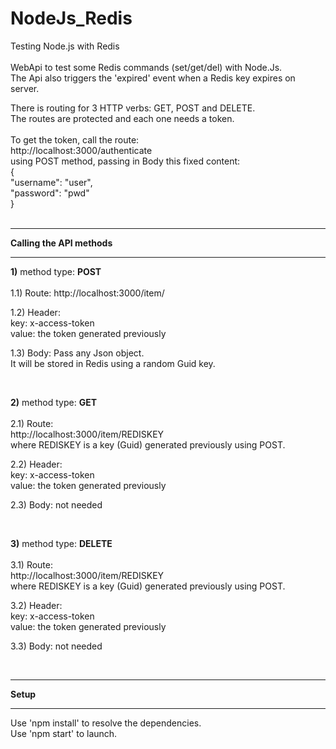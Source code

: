 # NodeJs_Redis
Testing Node.js with Redis
<br />
<br />
WebApi to test some Redis commands (set/get/del) with Node.Js.
<br />
The Api also triggers the 'expired' event when a Redis key expires on server.
<br />

There is routing for 3 HTTP verbs: GET, POST and DELETE.
<br />
The routes are protected and each one needs a token.
<br />
<br />
To get the token, call the route:
<br />
http://localhost:3000/authenticate
<br />
using POST method, passing in Body this fixed content:
<br />
	{<br />
	"username": "user",<br />
	"password": "pwd"<br />
	}<br />
<br />


<hr>
<strong>Calling the API methods</strong>
<hr>

<strong>1)</strong> method type: <strong>POST</strong>
<br />
<br />
1.1) Route:
http://localhost:3000/item/
<br />

1.2) Header:
<br />
key: x-access-token 
<br />
value: the token generated previously
<br />

1.3) Body: Pass any Json object.
<br />
It will be stored in Redis using a random Guid key.

<br />

<strong>2)</strong> method type: <strong>GET</strong>
<br />
<br />
2.1) Route:
<br />
http://localhost:3000/item/REDISKEY
<br />
where REDISKEY is a key (Guid) generated previously using POST.
<br />

2.2) Header:
<br />
key: x-access-token 
<br />
value: the token generated previously
<br />

2.3) Body: not needed

<br />

<strong>3)</strong> method type: <strong>DELETE</strong>
<br />
<br />
3.1) Route:
<br />
http://localhost:3000/item/REDISKEY
<br />
where REDISKEY is a key (Guid) generated previously using POST.
<br />

3.2) Header:
<br />
key: x-access-token 
<br />
value: the token generated previously
<br />

3.3) Body: not needed


<br />
<hr>
<strong>Setup</strong>
<hr>
Use 'npm install' to resolve the dependencies.
<br />
Use 'npm start' to launch.
